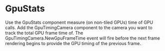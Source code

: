 # GpuStats
Use the GpuStats component measure (on non-tiled GPUs) time of GPU calls.
Add the GpuTimingCamera component to the camera you want to track the total GPU frame time of.
The GpuTimingCamera.NewGpuFrameTime event will fire before the next frame rendering begins to provide the GPU timing of the previous frame.
